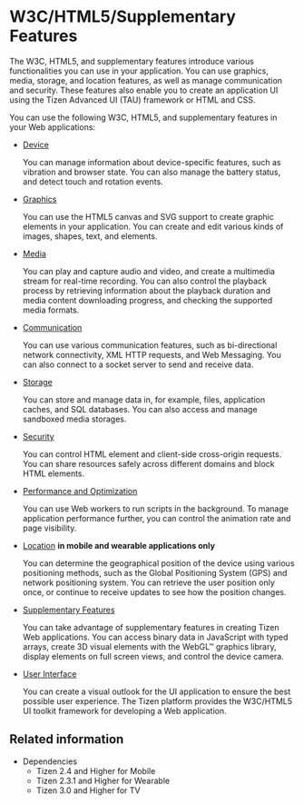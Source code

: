 # W3C/HTML5/Supplementary Features

The W3C, HTML5, and supplementary features introduce various functionalities you can use in your application. You can use graphics, media, storage, and location features, as well as manage communication and security. These features also enable you to create an application UI using the Tizen Advanced UI (TAU) framework or HTML and CSS.

You can use the following W3C, HTML5, and supplementary features in your Web applications:

- [Device](./device/device-guide.md)

  You can manage information about device-specific features, such as vibration and browser state. You can also manage the battery status, and detect touch and rotation events.
- [Graphics](./graphics/graphics-guide.md)

  You can use the HTML5 canvas and SVG support to create graphic elements in your application. You can create and edit various kinds of images, shapes, text, and elements.

- [Media](./multimedia/media-guide.md)

  You can play and capture audio and video, and create a multimedia stream for real-time recording. You can also control the playback process by retrieving information about the playback duration and media content downloading progress, and checking the supported media formats.

- [Communication](./communication/comm-guide.md)

  You can use various communication features, such as bi-directional network connectivity, XML HTTP requests, and Web Messaging. You can also connect to a socket server to send and receive data.

- [Storage](./storage/storage-guide.md)

  You can store and manage data in, for example, files, application caches, and SQL databases. You can also access and manage sandboxed media storages.

- [Security](./security/security-guide.md)

  You can control HTML element and client-side cross-origin requests. You can share resources safely across different domains and block HTML elements.

- [Performance and Optimization](./perf-opt/performance-guide.md)

  You can use Web workers to run scripts in the background. To manage application performance further, you can control the animation rate and page visibility.

- [Location](./location/location-guide.md) **in mobile and wearable applications only**

  You can determine the geographical position of the device using various positioning methods, such as the Global Positioning System (GPS) and network positioning system. You can retrieve the user position only once, or continue to receive updates to see how the position changes.

- [Supplementary Features](./supplement/supplement-guide.md)

  You can take advantage of supplementary features in creating Tizen Web applications. You can access binary data in JavaScript with typed arrays, create 3D visual elements with the WebGL&trade; graphics library, display elements on full screen views, and control the device camera.

- [User Interface](./ui/ui-guide.md)

  You can create a visual outlook for the UI application to ensure the best possible user experience. The Tizen platform provides the W3C/HTML5 UI toolkit framework for developing a Web application.

## Related information
* Dependencies  
  - Tizen 2.4 and Higher for Mobile
  - Tizen 2.3.1 and Higher for Wearable
  - Tizen 3.0 and Higher for TV
